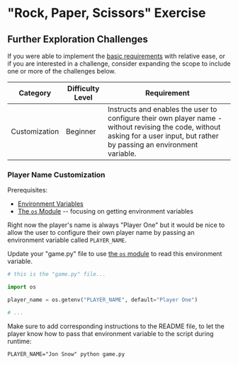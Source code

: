 # "Rock, Paper, Scissors" Exercise

## Further Exploration Challenges

If you were able to implement the [basic requirements](README.md) with relative ease, or if you are interested in a challenge, consider expanding the scope to include one or more of the challenges below.

Category | Difficulty Level | Requirement 
--- | --- | --- 
Customization | Beginner | Instructs and enables the user to configure their own player name - without revising the code, without asking for a user input, but rather by passing an environment variable. 

### Player Name Customization

Prerequisites:
  + [Environment Variables](./../../notes/environment-variables/README.md)
  + [The `os` Module](./../../notes/python/modules/os.md#Environment-Variables) -- focusing on getting environment variables


Right now the player's name is always "Player One" but it would be nice to allow the user to configure their own player name by passing an environment variable called `PLAYER_NAME`.

Update your "game.py" file to use [the `os` module](./../../notes/python/modules/os.md#Environment-Variables) to read this environment variable.

```py
# this is the "game.py" file...

import os

player_name = os.getenv("PLAYER_NAME", default="Player One")

# ...
```


Make sure to add corresponding instructions to the README file, to let the player know how to pass that environment variable to the script during runtime:


    PLAYER_NAME="Jon Snow" python game.py

